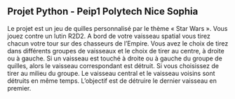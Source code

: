 ## Projet Python - Peip1 Polytech Nice Sophia

Le projet est un jeu de quilles personnalisé par le thème « Star Wars ». Vous jouez
contre un lutin R2D2. A bord de votre vaisseau spatial vous tirez chacun votre tour sur des
chasseurs de l’Empire. Vous avez le choix de tirez dans différents groupes de vaisseaux et le
choix de tirer au centre, à droite ou à gauche. Si un vaisseau est touché à droite ou à gauche
du groupe de quilles, alors le vaisseau correspondant est détruit. Si vous choisissez de tirer
au milieu du groupe. Le vaisseau central et le vaisseau voisins sont détruits en même temps.
L’objectif est de détruire le dernier vaisseau en premier.

